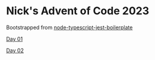 # Nick's Advent of Code 2023

Bootstrapped from
[node-typescript-jest-boilerplate](https://github.com/bschlenk/node-typescript-jest-boilerplate)

[Day 01](https://github.com/nickolu/advent-of-code-2023/tree/main/src/day-01)

[Day 02](https://github.com/nickolu/advent-of-code-2023/tree/main/src/day-02)
